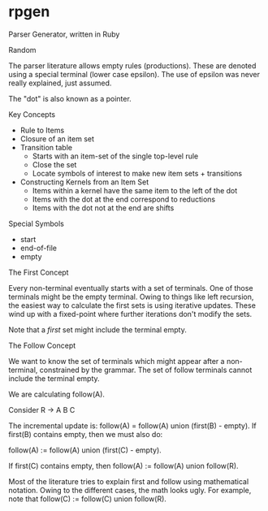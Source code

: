 # rpgen
Parser Generator, written in Ruby

Random

The parser literature allows empty rules (productions).  These are
denoted using a special terminal (lower case epsilon).  The use of
epsilon was never really explained, just assumed.

The "dot" is also known as a pointer.

Key Concepts

* Rule to Items
* Closure of an item set
* Transition table
  * Starts with an item-set of the single top-level rule
  * Close the set
  * Locate symbols of interest to make new item sets + transitions
* Constructing Kernels from an Item Set
  * Items within a kernel have the same item to the left of the dot
  * Items with the dot at the end correspond to reductions
  * Items with the dot not at the end are shifts

Special Symbols
* start
* end-of-file
* empty

The First Concept

Every non-terminal eventually starts with a set of terminals.  One of
those terminals might be the empty terminal.  Owing to things like
left recursion, the easiest way to calculate the first sets is using
iterative updates.  These wind up with a fixed-point where further
iterations don't modify the sets.

Note that a *first* set might include the terminal empty.

The Follow Concept

We want to know the set of terminals which might appear after a
non-terminal, constrained by the grammar.  The set of follow terminals
cannot include the terminal empty.

We are calculating follow(A).

Consider R -> A B C

The incremental update is: follow(A) = follow(A) union (first(B) -
empty).  If first(B) contains empty, then we must also do:

follow(A) := follow(A) union (first(C) - empty).

If first(C) contains empty, then follow(A) := follow(A) union follow(R).

Most of the literature tries to explain first and follow using
mathematical notation.  Owing to the different cases, the math looks
ugly.  For example, note that follow(C) := follow(C) union follow(R).
